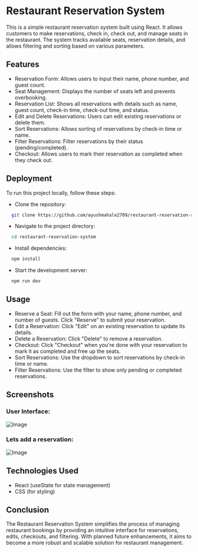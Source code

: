 # Restaurant Reservation System

This is a simple restaurant reservation system built using React. It allows customers to make reservations, check in, check out, and manage seats in the restaurant. The system tracks available seats, reservation details, and allows filtering and sorting based on various parameters.


## Features

- Reservation Form: Allows users to input their name, phone number, and guest count.
- Seat Management: Displays the number of seats left and prevents overbooking.
- Reservation List: Shows all reservations with details such as name, guest count, check-in time, check-out time, and status.
- Edit and Delete Reservations: Users can edit existing reservations or delete them.
- Sort Reservations: Allows sorting of reservations by check-in time or name.
- Filter Reservations: Filter reservations by their status (pending/completed).
- Checkout: Allows users to mark their reservation as completed when they check out.
## Deployment

To run this project locally, follow these steps:

- Clone the repository:

```bash
  git clone https://github.com/ayushmahale2709/restaurant-reservation-system.git
```
- Navigate to the project directory:

```bash
  cd restaurant-reservation-system
```
- Install dependencies:
```bash
  npm install
```
- Start the development server:
```bash
  npm run dev
```



## Usage

- Reserve a Seat: Fill out the form with your name, phone number, and number of guests. Click "Reserve" to submit your reservation.
- Edit a Reservation: Click "Edit" on an existing reservation to update its details.
- Delete a Reservation: Click "Delete" to remove a reservation.
- Checkout: Click "Checkout" when you're done with your reservation to mark it as completed and free up the seats.
- Sort Reservations: Use the dropdown to sort reservations by check-in time or name.
- Filter Reservations: Use the filter to show only pending or completed reservations.
## Screenshots
### User Interface: 
![Image](https://github.com/user-attachments/assets/1383b780-ac46-4a88-99c8-67555269f799)

### Lets add a reservation:
![Image](https://github.com/user-attachments/assets/d08e8ef5-9fee-4088-aa5d-8266bce0dc18)

## Technologies Used
- React (useState for state management)
- CSS (for styling)

## Conclusion

The Restaurant Reservation System simplifies the process of managing restaurant bookings by providing an intuitive interface for reservations, edits, checkouts, and filtering. With planned future enhancements, it aims to become a more robust and scalable solution for restaurant management.

